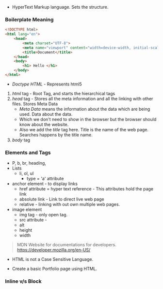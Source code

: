 - HyperText Markup language.
	Sets the structure.
### Boilerplate Meaning
```HTML
<!DOCTYPE html>
<html lang="en">
	<head>
		<meta charset="UTF-8">
		<meta name="viewport" content="width=device-width, initial-scale=1.0">
		<title>Document</title>
	</head>
	<body>
		<h1> Hello </h1>
	</body>
</html>
```

- *Doctype HTML* - Represents html5
1. *html* tag - Root Tag, and starts the hierarchical tags
2. *head* tag - Stores all the meta information and all the linking with other files. Stores Meta Data
	- *Meta Data* means the information about the data which are being used. Data about the data.
	- Which we don't need to show in the browser but the browser should know about the website.
	- Also we add the *title* tag here. Title is the name of the web page. Searches happens by the title name.
3. *body* tag
### Elements and Tags
- P, b, br, heading, 
- Lists
	- li, ol, ul
		- type = 'a' attribute
- anchor element - to display links
	- href attribute = hyper text reference - This attributes hold the page link
	- absolute link - Link to direct live web page
	- relative - linking with out own multiple web pages. 
- image element
	- img tag - only open tag.
	- src attribute - 
	- alt
	- height
	- width 
> MDN Website for documentations for developers. https://developer.mozilla.org/en-US/
- HTML is not a Case Sensitive Language.

- Create a basic Portfolio page using HTML.
### Inline v/s Block 
